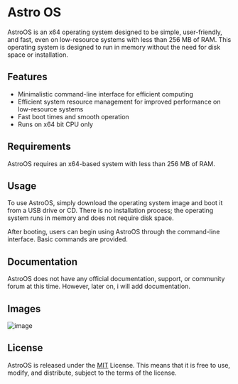 # Astro OS
AstroOS is an x64 operating system designed to be simple, user-friendly, and fast, even on low-resource systems with less than 256 MB of RAM. This operating system is designed to run in memory without the need for disk space or installation.

## Features
- Minimalistic command-line interface for efficient computing
- Efficient system resource management for improved performance on low-resource systems
- Fast boot times and smooth operation
- Runs on x64 bit CPU only

## Requirements
AstroOS requires an x64-based system with less than 256 MB of RAM.

## Usage
To use AstroOS, simply download the operating system image and boot it from a USB drive or CD. There is no installation process; the operating system runs in memory and does not require disk space.

After booting, users can begin using AstroOS through the command-line interface. Basic commands are provided.

## Documentation
AstroOS does not have any official documentation, support, or community forum at this time. However, later on, i will add documentation.

## Images
![image](https://github.com/asterd-og/AstroOS/assets/73673156/2c5d3043-b1f0-4782-a50d-897e5a47be90)

## License
AstroOS is released under the [MIT](https://choosealicense.com/licenses/mit/) License. This means that it is free to use, modify, and distribute, subject to the terms of the license.
